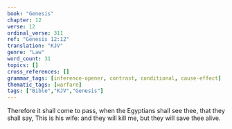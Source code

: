```yaml
---
book: "Genesis"
chapter: 12
verse: 12
ordinal_verse: 311
ref: "Genesis 12:12"
translation: "KJV"
genre: "Law"
word_count: 31
topics: []
cross_references: []
grammar_tags: [inference-opener, contrast, conditional, cause-effect]
thematic_tags: [warfare]
tags: ["Bible","KJV","Genesis"]
---
```

Therefore it shall come to pass, when the Egyptians shall see thee, that they shall say, This is his wife: and they will kill me, but they will save thee alive.

